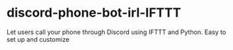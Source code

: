 # discord-phone-bot-irl-IFTTT
Let users call your phone through Discord using IFTTT and Python. Easy to set up and customize
